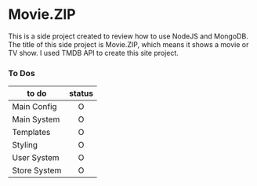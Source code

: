 # Movie.ZIP
This is a side project created to review how to use NodeJS and MongoDB. 
The title of this side project is Movie.ZIP, which means it shows a movie or TV show. 
I used TMDB API to create this site project.

### To Dos
to do | status
--|:--:
Main Config | O
Main System | O
Templates | O
Styling | O
User System | O
Store System | O